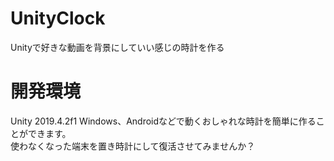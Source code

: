 # UnityClock
Unityで好きな動画を背景にしていい感じの時計を作る
# 開発環境
Unity 2019.4.2f1
Windows、Androidなどで動くおしゃれな時計を簡単に作ることができます。<br>
使わなくなった端末を置き時計にして復活させてみませんか？
